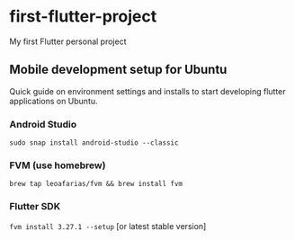 # first-flutter-project
My first Flutter personal project

## Mobile development setup for Ubuntu
Quick guide on environment settings and installs to start developing flutter applications on Ubuntu.

### Android Studio
`sudo snap install android-studio --classic`

### FVM (use homebrew)
`brew tap leoafarias/fvm && brew install fvm`

### Flutter SDK
`fvm install 3.27.1 --setup` [or latest stable version]
